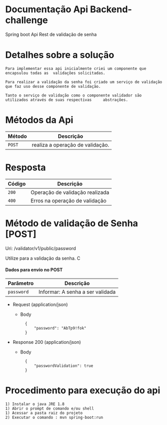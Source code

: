 # Documentação Api Backend-challenge
Spring boot Api Rest de validação de senha


# Detalhes sobre a solução
	Para implementar essa api inicialmente criei um componente que encapsulou todas as	validações solicitadas.		
	
	Para realizar a validação da senha foi criado um serviço de validação que faz uso desse componente de validação.
	
	Tanto o serviço de validação como o componente validador são utilizados através de suas respectivas 	abstrações.
	
# Métodos da Api

| Método | Descrição |
|---|---|
| `POST` | realiza a operação de validação. |

# Resposta
| Código | Descrição |
|---|---|
| `200` | Operação de validação realizada |
| `400` | Erros na operação de validação |

# Método de validação de Senha [POST]
Uri:  /validator/v1/public/password

Utilize para a validação da senha. C

#### Dados para envio no POST
| Parâmetro | Descrição |
|---|---|
| `password` | Informar: A senha a ser validada |

+ Request (application/json)

    + Body

            {
                "password": "AbTp9!fok"                
            }

+ Response 200 (application/json)

    + Body

            {
                "passwordValidation": true                
            }
            
# Procedimento para execução do api
	1) Instalar o java JRE 1.8
	1) Abrir o prompt de comando e/ou shell
	1) Acessar a pasta raiz do projeto
	2) Executar o comando : mvn spring-boot:run
	